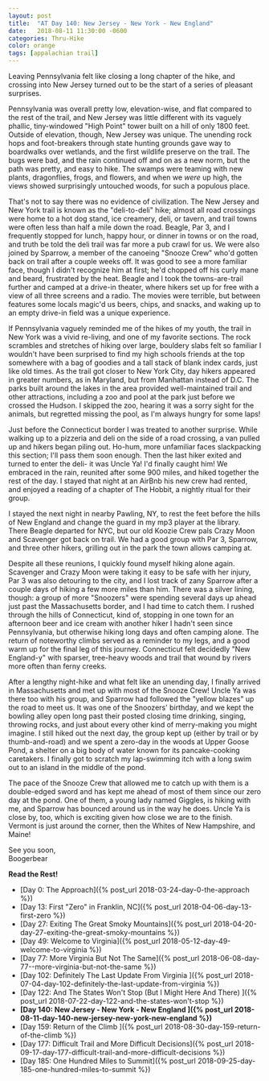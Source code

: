 ```yaml
---
layout: post
title:  "AT Day 140: New Jersey - New York - New England"
date:   2018-08-11 11:30:00 -0600
categories: Thru-Hike
color: orange
tags: [appalachian trail]
---
```


Leaving Pennsylvania felt like closing a long chapter of the hike, and crossing into New Jersey turned out to be the start of a series of pleasant surprises.

<!--more-->

Pennsylvania was overall pretty low, elevation-wise, and flat compared to the rest of the trail, and New Jersey was little different with its vaguely phallic, tiny-windowed "High Point" tower built on a hill of only 1800 feet. Outside of elevation, though, New Jersey was unique. The unending rock hops and foot-breakers through state hunting grounds gave way to boardwalks over wetlands, and the first wildlife preserve on the trail. The bugs were bad, and the rain continued off and on as a new norm, but the path was pretty, and easy to hike. The swamps were teaming with new plants, dragonflies, frogs, and flowers, and when we _were_ up high, the views showed surprisingly untouched woods, for such a populous place.

That's not to say there was no evidence of civilization. The New Jersey and New York trail is known as the "deli-to-deli" hike; almost all road crossings were home to a hot dog stand, ice creamery, deli, or tavern, and trail towns were often less than half a mile down the road. Beagle, Par 3, and I frequently stopped for lunch, happy hour, or dinner in towns or on the road, and truth be told the deli trail was far more a pub crawl for us. We were also joined by Sparrow, a member of the canoeing "Snooze Crew" who'd gotten back on trail after a couple weeks off. It was good to see a more familiar face, though I didn't recognize him at first; he'd chopped off his curly mane and beard, frustrated by the heat. Beagle and I took the towns-are-trail further and camped at a drive-in theater, where hikers set up for free with a view of all three screens and a radio. The movies were terrible, but between features some locals magic'd us beers, chips, and snacks, and waking up to an empty drive-in field was a unique experience.

If Pennsylvania vaguely reminded me of the hikes of my youth, the trail in New York was a vivid re-living, and one of my favorite sections. The rock scrambles and stretches of hiking over large, bouldery slabs felt so familiar I wouldn't have been surprised to find my high schools friends at the top somewhere with a bag of goodies and a tall stack of blank index cards, just like old times. As the trail got closer to New York City, day hikers appeared in greater numbers, as in Maryland, but from Manhattan instead of D.C. The parks built around the lakes in the area provided well-maintained trail and other attractions, including a zoo and pool at the park just before we crossed the Hudson. I skipped the zoo, hearing it was a sorry sight for the animals, but regretted missing the pool, as I'm always hungry for some laps!

Just before the Connecticut border I was treated to another surprise. While walking up to a pizzeria and deli on the side of a road crossing, a van pulled up and hikers began piling out. Ho-hum, more unfamiliar faces slackpacking this section; I'll pass them soon enough. Then the last hiker exited and turned to enter the deli- it was Uncle Ya! I'd finally caught him! We embraced in the rain, reunited after some 900 miles, and hiked together the rest of the day. I stayed that night at an AirBnb his new crew had rented, and enjoyed a reading of a chapter of The Hobbit, a nightly ritual for their group.

I stayed the next night in nearby Pawling, NY, to rest the feet before the hills of New England and change the guard in my mp3 player at the library. There Beagle departed for NYC, but our old Koozie Crew pals Crazy Moon and Scavenger got back on trail. We had a good group with Par 3, Sparrow, and three other hikers, grilling out in the park the town allows camping at.

Despite all these reunions, I quickly found myself hiking alone again. Scavenger and Crazy Moon were taking it easy to be safe with her injury, Par 3 was also detouring to the city, and I lost track of zany Sparrow after a couple days of hiking a few more miles than him. There was a silver lining, though: a group of more "Snoozers" were spending several days up ahead just past the Massachusetts border, and I had time to catch them. I rushed through the hills of Connecticut, kind of, stopping in one town for an afternoon beer and ice cream with another hiker I hadn't seen since Pennsylvania, but otherwise hiking long days and often camping alone. The return of noteworthy climbs served as a reminder to my legs, and a good warm up for the final leg of this journey. Connecticut felt decidedly "New England-y" with sparser, tree-heavy woods and trail that wound by rivers more often than ferny creeks.

After a lengthy night-hike and what felt like an unending day, I finally arrived in Massachusetts and met up with most of the Snooze Crew! Uncle Ya was there too with his group, and Sparrow had followed the "yellow blazes" up the road to meet us. It was one of the Snoozers' birthday, and we kept the bowling alley open long past their posted closing time drinking, singing, throwing rocks, and just about every other kind of merry-making you might imagine. I still hiked out the next day, the group kept up (either by trail or by thumb-and-road) and we spent a zero-day in the woods at Upper Goose Pond, a shelter on a big body of water known for its pancake-cooking caretakers. I finally got to scratch my lap-swimming itch with a long swim out to an island in the middle of the pond.

The pace of the Snooze Crew that allowed me to catch up with them is a double-edged sword and has kept me ahead of most of them since our zero day at the pond. One of them, a young lady named Giggles, is hiking with me, and Sparrow has bounced around us in the way he does. Uncle Ya is close by, too, which is exciting given how close we are to the finish. Vermont is just around the corner, then the Whites of New Hampshire, and Maine!

See you soon,  
Boogerbear

**Read the Rest!**

- [Day 0: The Approach]({% post_url 2018-03-24-day-0-the-approach %})
- [Day 13: First "Zero" in Franklin, NC]({% post_url 2018-04-06-day-13-first-zero %})
- [Day 27: Exiting The Great Smoky Mountains]({% post_url 2018-04-20-day-27-exiting-the-great-smoky-mountains %})
- [Day 49: Welcome to Virginia]({% post_url 2018-05-12-day-49-welcome-to-virginia %})
- [Day 77: More Virginia But Not The Same]({% post_url 2018-06-08-day-77--more-virginia-but-not-the-same %})
- [Day 102: Definitely The Last Update From Virginia ]({% post_url 2018-07-04-day-102-definitely-the-last-update-from-virginia %})
- [Day 122: And The States Won't Stop (But I Might Here And There) ]({% post_url 2018-07-22-day-122-and-the-states-won't-stop %})
- **[Day 140: New Jersey - New York - New England ]({% post_url 2018-08-11-day-140-new-jersey-new-york-new-england %})**
- [Day 159: Return of the Climb ]({% post_url 2018-08-30-day-159-return-of-the-climb %})
- [Day 177: Difficult Trail and More Difficult Decisions]({% post_url 2018-09-17-day-177-difficult-trail-and-more-difficult-decisions %})
- [Day 185: One Hundred Miles to Summit]({% post_url 2018-09-25-day-185-one-hundred-miles-to-summit %})
